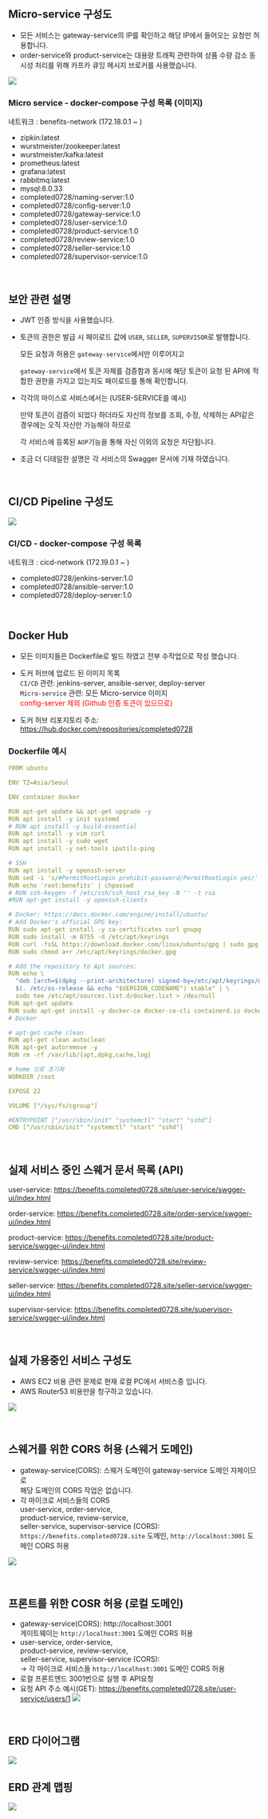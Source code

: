 
## Micro-service 구성도
- 모든 서비스는 gateway-service의 IP를 확인하고 해당 IP에서 들어오는 요청만 허용합니다.
- order-service와 product-service는 대용량 트래픽 관련하여 상품 수량 감소 동시성 처리를 위해 카프카 큐잉 메시지 브로커를 사용했습니다.
  
![](https://velog.velcdn.com/images/develing1991/post/53bd6ec2-2868-406b-8332-3b1530f98f7f/image.png)

### Micro service - docker-compose 구성 목록 (이미지)
네트워크 : benefits-network (172.18.0.1 ~ )
- zipkin:latest
- wurstmeister/zookeeper:latest
- wurstmeister/kafka:latest
- prometheus:latest
- grafana:latest
- rabbitmq:latest
- mysql:8.0.33
- completed0728/naming-server:1.0
- completed0728/config-server:1.0
- completed0728/gateway-service:1.0
- completed0728/user-service:1.0
- completed0728/product-service:1.0
- completed0728/review-service:1.0
- completed0728/seller-service:1.0
- completed0728/supervisor-service:1.0

<br>

## 보안 관련 설명
- JWT 인증 방식을 사용했습니다.
- 토큰의 권한은 발급 시 페이로드 값에 `USER`, `SELLER`, `SUPERVISOR`로 발행합니다.

  모든 요청과 허용은 `gateway-service`에서만 이루어지고
  
  `gateway-service`에서 토큰 자체를 검증함과 동시에 해당 토큰이 요청 된 API에 적합한 권한을 가지고 있는지도 페이로드를 통해 확인합니다.
  
- 각각의 마이스로 서비스에서는 (USER-SERVICE를 예시)
  
  만약 토큰이 검증이 되었다 하더라도 자신의 정보를 조회, 수정, 삭제하는 API같은 경우에는 오직 자신만 가능해야 하므로
  
  각 서비스에 등록된 `AOP`기능을 통해 자신 이외의 요청은 차단됩니다.

- 조금 더 디테일한 설명은 각 서비스의 Swagger 문서에 기재 하였습니다.

<br>

## CI/CD Pipeline 구성도
![](https://velog.velcdn.com/images/develing1991/post/c708b244-8431-4910-bc66-c7ec2edcee51/image.png)

### CI/CD - docker-compose 구성 목록
네트워크 : cicd-network (172.19.0.1 ~ )
- completed0728/jenkins-server:1.0
- completed0728/ansible-server:1.0
- completed0728/deploy-server:1.0

<br>

## Docker Hub
- 모든 이미지들은 Dockerfile로 빌드 하였고 전부 수작업으로 작성 했습니다.
- 도커 허브에 업로드 된 이미지 목록  
`CI/CD` 관련: jenkins-server, ansible-server, deploy-server  
`Micro-service` 관련: 모든 Micro-service 이미지  
<span style="color:red;">config-server 제외 (Github 인증 토큰이 있으므로)</span>

- 도커 허브 리포지토리 주소: https://hub.docker.com/repositories/completed0728
### Dockerfile 예시
```yml
FROM ubuntu

ENV TZ=Asia/Seoul

ENV container docker

RUN apt-get update && apt-get upgrade -y
RUN apt install -y init systemd
# RUN apt install -y build-essential  
RUN apt install -y vim curl
RUN apt install -y sudo wget 
RUN apt install -y net-tools iputils-ping

# SSH
RUN apt install -y openssh-server
RUN sed -i 's/#PermitRootLogin prohibit-password/PermitRootLogin yes/' /etc/ssh/sshd_config
RUN echo 'root:benefits' | chpasswd
# RUN ssh-keygen -f /etc/ssh/ssh_host_rsa_key -N '' -t rsa
#RUN apt-get install -y openssh-clients

# Docker: https://docs.docker.com/engine/install/ubuntu/
# Add Docker's official GPG key:
RUN sudo apt-get install -y ca-certificates curl gnupg
RUN sudo install -m 0755 -d /etc/apt/keyrings
RUN curl -fsSL https://download.docker.com/linux/ubuntu/gpg | sudo gpg --dearmor -o /etc/apt/keyrings/docker.gpg
RUN sudo chmod a+r /etc/apt/keyrings/docker.gpg

# Add the repository to Apt sources:
RUN echo \
  "deb [arch=$(dpkg --print-architecture) signed-by=/etc/apt/keyrings/docker.gpg] https://download.docker.com/linux/ubuntu \
  $(. /etc/os-release && echo "$VERSION_CODENAME") stable" | \
  sudo tee /etc/apt/sources.list.d/docker.list > /dev/null
RUN apt-get update
RUN sudo apt-get install -y docker-ce docker-ce-cli containerd.io docker-buildx-plugin docker-compose-plugin
# Docker

# apt-get cache clean
RUN apt-get clean autoclean
RUN apt-get autoremove -y
RUN rm -rf /var/lib/{apt,dpkg,cache,log}

# home 으로 초기화
WORKDIR /root

EXPOSE 22

VOLUME ["/sys/fs/cgroup"]

#ENTRYPOINT ["/usr/sbin/init" "systemctl" "start" "sshd"]
CMD ["/usr/sbin/init" "systemctl" "start" "sshd"]
```
<br>

## 실제 서비스 중인 스웨거 문서 목록 (API)
user-service: https://benefits.completed0728.site/user-service/swgger-ui/index.html

order-service: https://benefits.completed0728.site/order-service/swgger-ui/index.html

product-service: https://benefits.completed0728.site/product-service/swgger-ui/index.html

review-service: https://benefits.completed0728.site/review-service/swgger-ui/index.html

seller-service: https://benefits.completed0728.site/seller-service/swgger-ui/index.html

supervisor-service: https://benefits.completed0728.site/supervisor-service/swgger-ui/index.html

<br>

## 실제 가용중인 서비스 구성도
- AWS EC2 비용 관련 문제로 현재 로컬 PC에서 서비스중 입니다.
- AWS Router53 비용만을 청구하고 있습니다.

![](https://velog.velcdn.com/images/develing1991/post/f3249ecb-dc13-4027-be59-3579414e1fba/image.png)

<br>

## 스웨거를 위한 CORS 허용 (스웨거 도메인)
- gateway-service(CORS): 스웨거 도메인이 gateway-service 도메인 자체이므로  
  해당 도메인의 CORS 작업은 없습니다.  
- 각 마이크로 서비스들의 CORS  
user-service, order-service,  
product-service, review-service,  
seller-service, supervisor-service (CORS):  
`https://benefits.completed0728.site` 도메인, `http://localhost:3001` 도메인 CORS 허용

![](https://velog.velcdn.com/images/develing1991/post/f04c9f8b-3e9b-4a49-ac79-58ff94befd53/image.png)

<br>

## 프론트를 위한 COSR 허용 (로컬 도메인)
- gateway-service(CORS): http://localhost:3001  
게이트웨이는 `http://localhost:3001` 도메인 CORS 허용
- user-service, order-service,  
product-service, review-service,  
seller-service, supervisor-service (CORS):  
-> 각 마이크로 서비스들 `http://localhost:3001` 도메인 CORS 허용  
- 로컬 프론트엔드 3001번으로 실행 후 API요청
- 요청 API 주소 예시(GET):  https://benefits.completed0728.site/user-service/users/1
![](https://velog.velcdn.com/images/develing1991/post/3c54bff4-eb2c-46d1-8cec-cddf071436f1/image.png)

<br>

## ERD 다이어그램
![](https://velog.velcdn.com/images/develing1991/post/0601d52a-c4ab-4ed1-b89f-f745036d67b8/image.png)

## ERD 관계 맵핑
![](https://velog.velcdn.com/images/develing1991/post/df90c347-6e66-4002-8f5a-a3628a1cee86/image.png)
